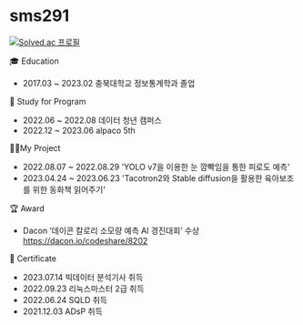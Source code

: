 # sms291
 
[![Solved.ac 프로필](http://mazassumnida.wtf/api/v2/generate_badge?boj=sms9456)](https://solved.ac/sms9456)



🎓 Education
- 2017.03 ~ 2023.02 충북대학교 정보통계학과 졸업


📖 Study for Program
- 2022.06 ~ 2022.08 데이터 청년 캠퍼스
- 2022.12 ~ 2023.06 alpaco 5th

👨‍💻My Project
- 2022.08.07 ~ 2022.08.29 'YOLO v7을 이용한 눈 깜빡임을 통한 피로도 예측'
- 2023.04.24 ~ 2023.06.23 'Tacotron2와 Stable diffusion을 활용한 육아보조를 위한 동화책 읽어주기'


🏆 Award
- Dacon ‘데이콘 칼로리 소모량 예측 AI 경진대회’ 수상 https://dacon.io/codeshare/8202

🪪 Certificate
- 2023.07.14 빅데이터 분석기사 취득
- 2022.09.23 리눅스마스터 2급 취득
- 2022.06.24 SQLD 취득
- 2021.12.03 ADsP 취득
